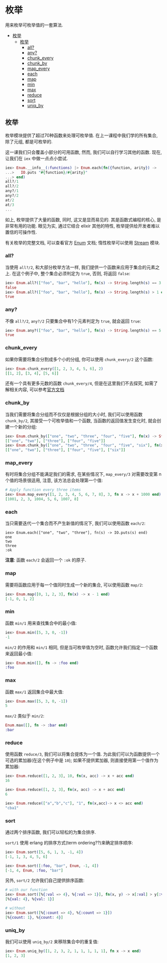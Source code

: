 # 枚举
用来枚举可枚举值的一套算法.

<!-- TOC -->

- [枚举](#枚举)
    - [枚举](#枚举-1)
        - [all?](#all)
        - [any?](#any)
        - [chunk_every](#chunk_every)
        - [chunk_by](#chunk_by)
        - [map_every](#map_every)
        - [each](#each)
        - [map](#map)
        - [min](#min)
        - [max](#max)
        - [reduce](#reduce)
        - [sort](#sort)
        - [uniq_by](#uniq_by)

<!-- /TOC -->

## 枚举
枚举模块提供了超过70种函数来处理可枚举值. 在上一课程中我们学的所有集合, 除了元组, 都是可枚举的.

这一课我们只会覆盖小部分的可用函数, 然而, 我们可以自行学习其他的函数. 现在, 让我们在 `iex` 中做一点点小尝试.
```elixir
iex> Enum.__info__(:functions) |> Enum.each(fn({function, arity}) ->
...>   IO.puts "#{function}/#{arity}"
...> end)
all?/1
all?/2
any?/1
any?/2
at/2
at/3
...
```

如上, 枚举提供了大量的函数, 同时, 这又是显而易见的. 其是函数式编程的核心, 是非常有用的功能. 眼见为实, 通过它结合 elixir 其他的特性, 枚举提供给开发者难以置信的可操作性.

有关枚举的完整文档, 可以查看官方 [Enum](https://hexdocs.pm/elixir/Enum.html) 文档; 惰性枚举可以使用 [Stream](https://hexdocs.pm/elixir/Stream.html) 模块.

### all?
当使用 `all?/2`, 和大部分枚举方法一样, 我们提供一个函数来应用于集合的元素之上. 在这个例子中, 整个集合必须判定为 `true`, 否则, 将返回 `false`:
```elixir
iex> Enum.all?(["foo", "bar", "hello"], fn(s) -> String.length(s) == 3 end)
false
iex> Enum.all?(["foo", "bar", "hello"], fn(s) -> String.length(s) > 1 end)
true
```

### any?
不像 `all?/2`, `any?/2` 只要集合中有1个元素判定为 `true`, 就会返回 `true`:
```elixir
iex> Enum.any?(["foo", "bar", "hello"], fn(s) -> String.length(s) == 5 end)
true
```

### chunk_every
如果你需要将集合分割成多个小的分组, 你可以使用 `chunk_every/2` 这个函数:
```elixir
iex> Enum.chunk_every([1, 2, 3, 4, 5, 6], 2)
[[1, 2], [3, 4], [5, 6]]
```

还有一个具有更多元数的函数 `chunk_every/4`, 但是在这里我们不去探究, 如需了解相关内容, 可以参考[官方文档](https://hexdocs.pm/elixir/Enum.html#chunk_every/4)

### chunk_by
当我们需要将集合分组而不仅仅是根据分组的大小时, 我们可以使用函数 `chunk_by/2`, 其接受一个可枚举值和一个函数, 当函数的返回值发生变化时, 就会创建一个新的分组:
```elixir
iex> Enum.chunk_by(["one", "two", "three", "four", "five"], fn(x) -> String.length(x) end)
[["one", "two"], ["three"], ["four", "five"]]
iex> Enum.chunk_by(["one", "two", "three", "four", "five", "six"], fn(x) -> String.length(x) end)
[["one", "two"], ["three"], ["four", "five"], ["six"]]
```

### map_every
有时将集合分组不能满足我们的需求, 在某些情况下, `map_every/3` 对需要改变第 n 个值的场景很适用, 注意, 该方法总会处理第一个值:
```elixir
# Apply function every three items
iex> Enum.map_every([1, 2, 3, 4, 5, 6, 7, 8], 3, fn x -> x + 1000 end)
[1001, 2, 3, 1004, 5, 6, 1007, 8]
```

### each
当只需要迭代一个集合而不产生新值的情况下, 我们可以使用函数 `each/2`:
```elixir
iex> Enum.each(["one", "two", "three"], fn(s) -> IO.puts(s) end)
one
two
three
:ok
```
**注意**: 函数 `each/2` 会返回一个 `:ok` 的原子.

### map
需要将函数应用于每一个值同时生成一个新的集合, 可以使用函数 `map/2`:
```elixir
iex> Enum.map([0, 1, 2, 3], fn(x) -> x - 1 end)
[-1, 0, 1, 2]
```

### min
函数 `min/1` 用来查找集合中的最小值:
```elixir
iex> Enum.min([5, 3, 0, -1])
-1
```

`min/2` 的作用和 `min/1` 相同, 但是当可枚举值为空时, 函数允许我们指定一个函数来返回最小值:
```elixir 
iex> Enum.min([], fn -> :foo end)
:foo
```

### max
函数 `max/1` 返回集合中最大值:
```elixir
iex> Enum.max([5, 3, 0, -1])
5
```

`max/2` 类似于 `min/2`:
```elixir
Enum.max([], fn -> :bar end)
:bar
```

### reduce
使用函数 `reduce/3`, 我们可以将集合提炼为一个值. 为此我们可以为函数提供一个可选的累加器(在这个例子中是 `10`); 如果不提供累加器, 则直接使用第一个值作为累加器:
```elixir
iex> Enum.reduce([1, 2, 3], 10, fn(x, acc) -> x + acc end)
16

iex> Enum.reduce([1, 2, 3], fn(x, acc) -> x + acc end)
6

iex> Enum.reduce(["a","b","c"], "1", fn(x,acc)-> x <> acc end)
"cba1"
```

### sort
通过两个排序函数, 我们可以轻松的为集合排序.

`sort/1` 使用 erlang 的排序方式(term ordering??)来确定排序顺序:
```elixir
iex> Enum.sort([5, 6, 1, 3, -1, 4])
[-1, 1, 3, 4, 5, 6]

iex> Enum.sort([:foo, "bar", Enum, -1, 4])
[-1, 4, Enum, :foo, "bar"]
```

另外, `sort/2` 允许我们自己提供排序函数:
```elixir
# with our function
iex> Enum.sort([%{:val => 4}, %{:val => 1}], fn(x, y) -> x[:val] > y[:val] end)
[%{val: 4}, %{val: 1}]

# without
iex> Enum.sort([%{:count => 4}, %{:count => 1}])
[%{count: 1}, %{count: 4}]
```

### uniq_by
我们可以使用 `uniq_by/2` 来移除集合中的重复值:
```elixir
iex> Enum.uniq_by([1, 2, 3, 2, 1, 1, 1, 1, 1], fn x -> x end)
[1, 2, 3]
```